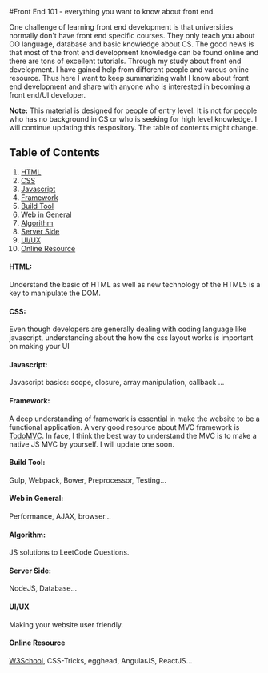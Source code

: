 #Front End 101 - everything you want to know about front end.

One challenge of learning front end development is that universities normally don't have front end specific courses. They only teach you about OO language, database and basic knowledge about CS. The good news is that most of the front end development knowledge can be found online and there are tons of excellent tutorials. Through my study about front end development. I have gained help from different people and varous online resource. Thus here I want to keep summarizing waht I know about front end development and share with anyone who is interested in becoming a front end/UI developer.

**Note:** This material is designed for people of entry level. It is not for people who has no background in CS or who is seeking for high level knowledge. I will continue updating this respository. The table of contents might change.

## Table of Contents

  1. [HTML](#html)
  1. [CSS](#css)
  1. [Javascript](#js)
  1. [Framework](#framework)
  1. [Build Tool](#build-tool)
  1. [Web in General](#web-in-general)
  1. [Algorithm](#algorithm)
  1. [Server Side](#server-side)
  1. [UI/UX](#ui/ux)
  1. [Online Resource](#online-resource)

#### HTML:

Understand the basic of HTML as well as new technology of the HTML5 is a key to manipulate the DOM.

#### CSS:

Even though developers are generally dealing with coding language like javascript, understanding about the how the css layout works is important on making your UI


#### Javascript:

Javascript basics: scope, closure, array manipulation, callback ...

#### Framework:

A deep understanding of framework is essential in make the website to be a functional application. A very good resource about MVC framework is [TodoMVC]. In face, I think the best way to understand the MVC is to make a native JS MVC by yourself. I will update one soon.

#### Build Tool:

Gulp, Webpack, Bower, Preprocessor, Testing...

####  Web in General:

Performance, AJAX, browser...

#### Algorithm:

JS solutions to LeetCode Questions.

#### Server Side:

NodeJS, Database...


#### UI/UX

Making your website user friendly.

#### Online Resource

[W3School], CSS-Tricks, egghead, AngularJS, ReactJS...

   [W3School]: <http://expressjs.com>
   [TodoMVC]: <http://todomvc.com/>


